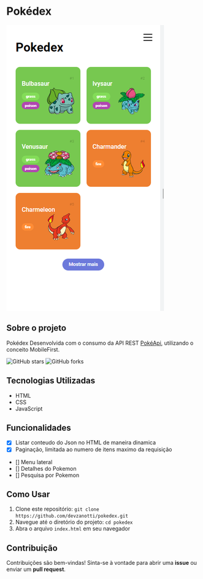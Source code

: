 # Pokédex

![Pokedex Banner](./assets/img/image.png)
## Sobre o projeto

Pokédex Desenvolvida com o consumo da API REST [PokéApi](https://pokeapi.co/), utilizando o conceito MobileFirst.

![GitHub stars](https://img.shields.io/github/stars/devzanotti/pokedex)
![GitHub forks](https://img.shields.io/github/forks/devzanotti/pokedex)

## Tecnologias Utilizadas

- HTML
- CSS
- JavaScript

## Funcionalidades

- [X] Listar conteudo do Json no HTML de maneira dinamica
- [X] Paginação, limitada ao numero de itens maximo da requisição
- [] Menu lateral
- [] Detalhes do Pokemon
- [] Pesquisa por Pokemon

## Como Usar

1. Clone este repositório: `git clone https://github.com/devzanotti/pokedex.git`
2. Navegue até o diretório do projeto: `cd pokedex`
3. Abra o arquivo `index.html` em seu navegador


## Contribuição

Contribuições são bem-vindas! Sinta-se à vontade para abrir uma **issue** ou enviar um **pull request**.



